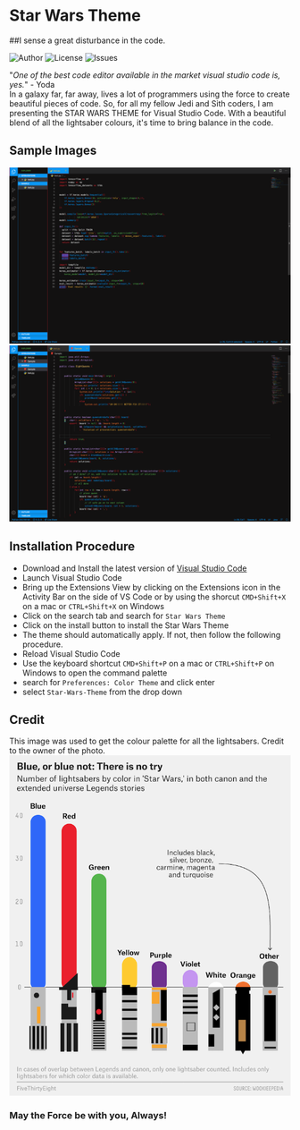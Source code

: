 # Star Wars Theme
##I sense a great disturbance in the code.<br>

![Author](https://img.shields.io/badge/author-nirav--agarwal-blue)
![License](https://img.shields.io/github/license/Nirav-Agarwal/star-wars-theme)
![Issues](https://img.shields.io/github/issues/Nirav-Agarwal/star-wars-theme)
<br>

"*One of the best code editor available in the market visual studio code is, yes.*" - Yoda <br>
In a galaxy far, far away, lives a lot of programmers using the force to create beautiful pieces of code. So, for all my fellow Jedi and Sith coders, I am presenting the STAR WARS THEME for Visual Studio Code. With a beautiful blend of all the lightsaber colours, it's time to bring balance in the code.

## Sample Images
![Image_1](assets/Sample_1.png)
<br>
![Image_2](assets/Sample_2.png)

## Installation Procedure
- Download and Install the latest version of [Visual Studio Code](https://code.visualstudio.com/download)
- Launch Visual Studio Code
- Bring up the Extensions View by clicking on the Extensions icon in the Activity Bar on the side of VS Code or by using the shorcut `CMD+Shift+X` on a mac or `CTRL+Shift+X` on Windows
- Click on the search tab and search for `Star Wars Theme`
- Click on the install button to install the Star Wars Theme
- The theme should automatically apply. If not, then follow the following procedure.
- Reload Visual Studio Code
- Use the keyboard shortcut `CMD+Shift+P` on a mac or `CTRL+Shift+P` on Windows to open the command palette
- search for `Preferences: Color Theme` and click enter
- select `Star-Wars-Theme` from the drop down

## Credit
This image was used to get the colour palette for all the lightsabers.
Credit to the owner of the photo.
![Image_2](assets/base_image.png)

### May the Force be with you, Always!
